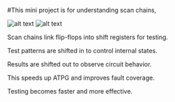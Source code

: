 #This mini project is for understanding scan chains,


![alt text](D:\DFT\scan_insertion\design1\img1.jpg)
![alt text](D:\DFT\scan_insertion\design1\img2.jpg)


Scan chains link flip-flops into shift registers for testing.

Test patterns are shifted in to control internal states.

Results are shifted out to observe circuit behavior.

This speeds up ATPG and improves fault coverage.

Testing becomes faster and more effective.